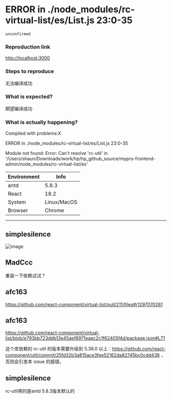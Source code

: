 # ERROR in ./node_modules/rc-virtual-list/es/List.js 23:0-35

`unconfirmed`

### Reproduction link

[http://localhost:3000](http://localhost:3000)

### Steps to reproduce

无法编译成功

### What is expected?

期望编译成功

### What is actually happening?

Compiled with problems:X

ERROR in ./node_modules/rc-virtual-list/es/List.js 23:0-35

Module not found: Error: Can't resolve 'rc-util' in '/Users/shaun/Downloads/work/hp/hp_github_source/myprs-frontend-admin/node_modules/rc-virtual-list/es'

| Environment | Info        |
| ----------- | ----------- |
| antd        | 5.8.3       |
| React       | 18.2        |
| System      | Linux/MacOS |
| Browser     | Chrome      |

---

<!-- generated by ant-design-issue-helper. DO NOT REMOVE -->

## simplesilence

![image](https://github.com/ant-design/ant-design/assets/15317575/6b02cf3a-7969-4e4e-ae6c-235c93ef7e18)

## MadCcc

重装一下依赖试试？

## afc163

https://github.com/react-component/virtual-list/pull/211/files#r1297070261

## afc163

https://github.com/react-component/virtual-list/blob/e793bb723ddb13e45aef8971eaec2c1f62405f4d/package.json#L71

这个库依赖的 rc-util 的版本需要升级到 5.36.0 以上：https://github.com/react-component/util/commit/25fd32b3a815ace3fee52162da82745bc0cdd438 ，否则会引发本 issue 的报错。

## simplesilence

rc-util用的是antd 5.8.3版本默认的
